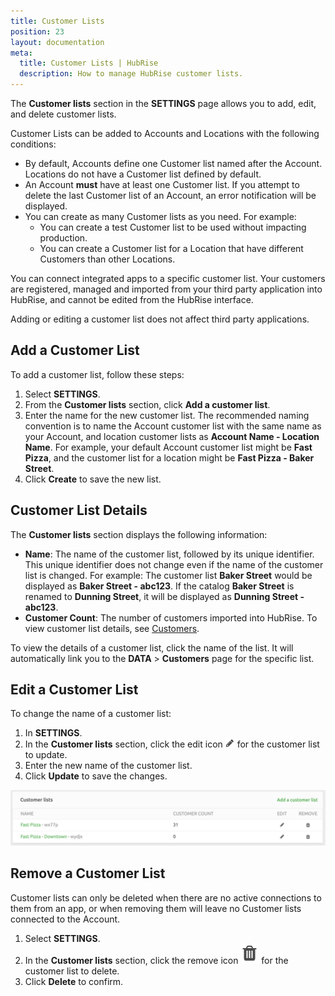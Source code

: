 ```yaml
---
title: Customer Lists
position: 23
layout: documentation
meta:
  title: Customer Lists | HubRise
  description: How to manage HubRise customer lists.
---
```


The **Customer lists** section in the **SETTINGS** page allows you to add, edit, and delete customer lists.

Customer Lists can be added to Accounts and Locations with the following conditions:

- By default, Accounts define one Customer list named after the Account. Locations do not have a Customer list defined by default.
- An Account **must** have at least one Customer list. If you attempt to delete the last Customer list of an Account, an error notification will be displayed.
- You can create as many Customer lists as you need. For example:
  - You can create a test Customer list to be used without impacting production.
  - You can create a Customer list for a Location that have different Customers than other Locations.

You can connect integrated apps to a specific customer list. Your customers are registered, managed and imported from your third party application into HubRise, and cannot be edited from the HubRise interface.

Adding or editing a customer list does not affect third party applications.

## Add a Customer List

To add a customer list, follow these steps:

1. Select **SETTINGS**.
1. From the **Customer lists** section, click **Add a customer list**.
1. Enter the name for the new customer list. The recommended naming convention is to name the Account customer list with the same name as your Account, and location customer lists as **Account Name - Location Name**. For example, your default Account customer list might be **Fast Pizza**, and the customer list for a location might be **Fast Pizza - Baker Street**.
1. Click **Create** to save the new list.

## Customer List Details

The **Customer lists** section displays the following information:

- **Name**: The name of the customer list, followed by its unique identifier. This unique identifier does not change even if the name of the customer list is changed. For example: The customer list **Baker Street** would be displayed as **Baker Street - abc123**. If the catalog **Baker Street** is renamed to **Dunning Street**, it will be displayed as **Dunning Street - abc123**.
- **Customer Count**: The number of customers imported into HubRise. To view customer list details, see [Customers](/docs/data/#customers).

To view the details of a customer list, click the name of the list. It will automatically link you to the **DATA** > **Customers** page for the specific list.

## Edit a Customer List

To change the name of a customer list:

1. In **SETTINGS**.
1. In the **Customer lists** section, click the edit icon <InlineImage width="15" height="15">![Edit Icon](../images/028-en-pen-icon.png)</InlineImage> for the customer list to update.
1. Enter the new name of the customer list.
1. Click **Update** to save the changes.

![Edit or remove a customer list](../images/074-en-edit-remove-customer-list.png)

## Remove a Customer List

Customer lists can only be deleted when there are no active connections to them from an app, or when removing them will leave no Customer lists connected to the Account.

1. Select **SETTINGS**.
1. In the **Customer lists** section, click the remove icon <InlineImage width="15" height="16">![Trash icon](../images/057-2x-trash-icon.png)</InlineImage> for the customer list to delete.
1. Click **Delete** to confirm.
